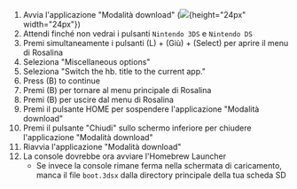 1. Avvia l'applicazione "Modalità download" (![](/images/download-play-icon.png){height="24px" width="24px"})
2. Attendi finché non vedrai i pulsanti `Nintendo 3DS` e `Nintendo DS`
3. Premi simultaneamente i pulsanti (L) + (Giù) + (Select) per aprire il menu di Rosalina
4. Seleziona "Miscellaneous options"
5. Seleziona "Switch the hb. title to the current app."
6. Press (B) to continue
7. Premi (B) per tornare al menu principale di Rosalina
8. Premi (B) per uscire dal menu di Rosalina
9. Premi il pulsante HOME per sospendere l'applicazione "Modalità download"
10. Premi il pulsante "Chiudi" sullo schermo inferiore per chiudere l'applicazione "Modalità download"
11. Riavvia l'applicazione "Modalità download"
12. La console dovrebbe ora avviare l'Homebrew Launcher
    - Se invece la console rimane ferma nella schermata di caricamento, manca il file `boot.3dsx` dalla directory principale della tua scheda SD
